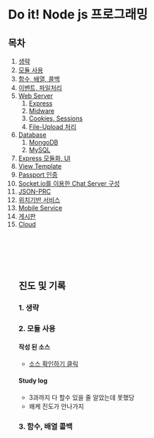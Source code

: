 # Do it! Node js 프로그래밍

## 목차
<ol class="no-style" id="markdown-toc">
<li><a href="#section" id="markdown-toc-section">생략</a> </li>
<li><a href="#section2" id="markdown-toc-section">모듈 사용</a> </li>
<li><a href="#section3" id="markdown-toc-section">함수, 배열, 콜백</a> </li>
<li><a href="#section4" id="markdown-toc-section">이벤트, 파일처리</a> </li>
<li><a href="#section5" id="markdown-toc-section">Web Server</a> <ol>
    <li><a href="#section5-1" id="markdown-toc-section">Express</a> </li>
    <li><a href="#section5-2" id="markdown-toc-section">Midware</a> </li>
    <li><a href="#section5-3" id="markdown-toc-section">Cookies, Sessions</a> </li>
    <li><a href="#section5-4" id="markdown-toc-section">File-Upload 처리</a> </li>
</ol> </li>
<li><a href="#section6" id="markdown-toc-section">Database</a> <ol>
    <li><a href="#section6-1" id="markdown-toc-section">MongoDB</a> </li>
    <li><a href="#section6-2" id="markdown-toc-section">MySQL</a> </li>
</ol> </li>
<li><a href="#section7" id="markdown-toc-section">Express 모듈화, UI</a>
<li><a href="#section8" id="markdown-toc-section">View Template</a>
<li><a href="#section9" id="markdown-toc-section">Passport 인증</a>
<li><a href="#section10" id="markdown-toc-section">Socket.io를 이용한 Chat Server 구성</a>
<li><a href="#section11" id="markdown-toc-section">JSON-PRC</a>
<li><a href="#section12" id="markdown-toc-section">위치기반 서비스</a>
<li><a href="#section13" id="markdown-toc-section">Mobile Service</a>
<li><a href="#section14" id="markdown-toc-section">게시판</a>
<li><a href="#section15" id="markdown-toc-section">Cloud</a>
<br/><br/><br/><br/><br/><br/>

<!--
1. 생략
2. [모듈 사용](../2.modules), [log](./README.md:26)
3. [함수, 배열, 콜백](../3.functions_arrays_callback)
4. 이벤트, 파일처리
5. Web Server
    1) Express
    2) Midware
    3) Cookies, Sessions
    4) File-Upload 처리
6. Database
    1) MongoDB
    2) MySQL
7. Express 모듈화, UI
8. View Template
9. Passport 인증
10. Socket.io를 이용한 Chat Server 구성
11. JSON-PRC
12. 위치기반 서비스
13. Mobile Service
14. 게시판
15. Cloud
-->

## 진도 및 기록
<h3 id="section">1. 생략</h3>
<h3 id="section2">2. 모듈 사용</h3>

#### 작성 된 소스
* [소스 확인하기 클릭](../2.modules)

#### Study log
* 3과까지 다 할수 있을 줄 알았는데 못했당
* 왜케 진도가 안나가지

<h3 id="section3">3. 함수, 배열 콜백</h3>



